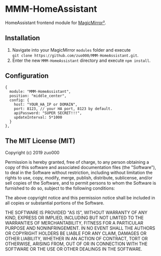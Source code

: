 # MMM-HomeAssistant
HomeAssistant frontend module for [MagicMirror²](https://github.com/MichMich/MagicMirror).

## Installation

1. Navigate into your MagicMirror `modules` folder and execute<br>
`git clone https://github.com/zuo000/MMM-HomeAssistant.git`.
2. Enter the new `MMM-HomeAssistant` directory and execute `npm install`.

## Configuration

```
{
  module: "MMM-HomeAssistant",
  position: "middle_center",
  config: {
    host: "YOUR_HA_IP or DOMAIN",
    port: 8123, // your HA port, 8123 by default.
    apiPassword: "SUPER SECRET!!!",
    updateInterval: 5*1000
  }
},
```
## The MIT License (MIT)

Copyright (c) 2019 zuo000

Permission is hereby granted, free of charge, to any person obtaining a copy
of this software and associated documentation files (the "Software"), to deal
in the Software without restriction, including without limitation the rights
to use, copy, modify, merge, publish, distribute, sublicense, and/or sell
copies of the Software, and to permit persons to whom the Software is
furnished to do so, subject to the following conditions:

The above copyright notice and this permission notice shall be included in all
copies or substantial portions of the Software.

THE SOFTWARE IS PROVIDED "AS IS", WITHOUT WARRANTY OF ANY KIND, EXPRESS OR
IMPLIED, INCLUDING BUT NOT LIMITED TO THE WARRANTIES OF MERCHANTABILITY,
FITNESS FOR A PARTICULAR PURPOSE AND NONINFRINGEMENT. IN NO EVENT SHALL THE
AUTHORS OR COPYRIGHT HOLDERS BE LIABLE FOR ANY CLAIM, DAMAGES OR OTHER
LIABILITY, WHETHER IN AN ACTION OF CONTRACT, TORT OR OTHERWISE, ARISING FROM,
OUT OF OR IN CONNECTION WITH THE SOFTWARE OR THE USE OR OTHER DEALINGS IN THE
SOFTWARE.
